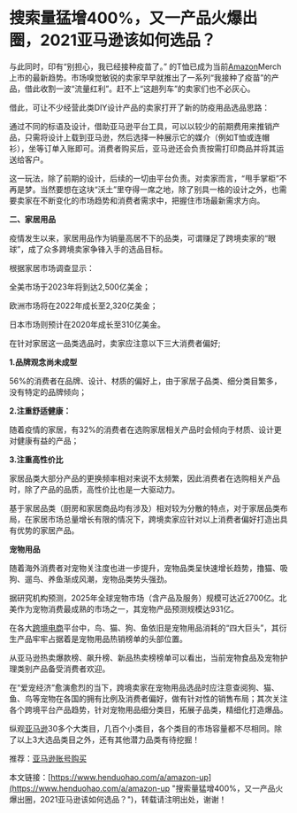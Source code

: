 # 搜索量猛增400%，又一产品火爆出圈，2021亚马逊该如何选品？
与此同时，印有“别担心，我已经接种疫苗了。” 的T恤已成为当前[Amazon](https://www.henduohao.com/tag/amazon "Amazon 亚马逊 电子商务 Amazon账号 Amazon小号")Merch上市的最新趋势。市场嗅觉敏锐的卖家早早就推出了一系列“我接种了疫苗”的产品，借此收割一波“流量红利”。赶不上“这趟列车”的卖家们也不必灰心。

借此，可让不少经营此类DIY设计产品的卖家打开了新的防疫用品选品思路：

通过不同的标语及设计，借助亚马逊平台工具，可以以较少的前期费用来推销产品，只需将设计上载到亚马逊，然后选择一种展示它的媒介（例如T恤或连帽衫），坐等订单入账即可。消费者购买后，亚马逊还会负责按需打印商品并将其运送给客户。

这一玩法，除了前期的设计，后续的一切由平台负责。对卖家而言，“甩手掌柜”不再是梦。当然要想在这块“沃土”里夺得一席之地，除了别具一格的设计之外，也需要卖家在不断变化的市场趋势和消费者需求中，把握住市场最新需求方向。

**二、家居用品**

疫情发生以来，家居用品作为销量高居不下的品类，可谓赚足了跨境卖家的“眼球”，成了众多跨境卖家争锋入手的选品目标。

根据家居市场调查显示：

全美市场于2023年将到达2,500亿美金；

欧洲市场将在2022年成长至2,320亿美金；

日本市场则预计在2020年成长至310亿美金。

在针对家居这一品类选品时，卖家应注意以下三大消费者偏好;

**1.品牌观念尚未成型**

56%的消费者在品牌、设计、材质的偏好上，由于家居子品类、细分类目繁多，没有特定的品牌倾向；

**2.注重舒适健康：**

随着疫情的家居，有32%的消费者在选购家居相关产品时会倾向于材质、设计更对健康有益的产品；

**3.注重高性价比**

家居品类大部分产品的更换频率相对来说不太频繁，因此消费者在选购相关产品时，除了产品的品质，高性价比也是一大驱动力。

基于家居品类（厨房和家居商品均有涉及）相对较为分散的特点，对于家居品类布局，在家居市场总量增长有限的情况下，跨境卖家应针对以上消费者偏好打造出具有优势的家居产品。

**宠物用品**

随着海外消费者对宠物关注度也进一步提升，宠物品类呈快速增长趋势，撸猫、吸狗、遛鸟、养鱼渐成风潮，宠物品类势头强劲。

据研究机构预测，2025年全球宠物市场（含产品及服务）规模可达近2700亿。北美作为宠物消费最成熟的市场之一，其宠物产品预测规模达931亿。

在各大[跨境电商](https://www.henduohao.com/tag/e-commerce "跨境电商 亚马逊 Shopee Ebay Lazada 电商")平台中，鸟、猫、狗、鱼依旧是宠物用品消耗的“四大巨头”，其衍生产品牢牢占据着是宠物用品热销榜单的头部位置。

从亚马逊热卖爆款榜、飙升榜、新品热卖榜榜单可以看出，当前宠物食品及宠物护理类别产品备受消费者欢迎。

在“爱宠经济”愈演愈烈的当下，跨境卖家在宠物用品选品时应注意查阅狗、猫、鱼、鸟等宠物在各国的拥有比例及消费者偏好，做有针对性的销售布局；其次关注各个跨境平台产品趋势，针对宠物用品细分类目，拓展子品类，精细化打造爆品。

纵观[亚马逊](https://www.henduohao.com/product/1050.html)30多个大类目，几百个小类目，各个类目的市场容量都不尽相同。除了以上3大选品类目之外，还有其他潜力品类有待挖掘！

推荐：[亚马逊账号购买](https://www.henduohao.com/tag/buy-amazon-account "亚马逊购买 亚马逊账号购买 AMZ购买 Amazon购买 Amazon账号购买")

本文链接：[https://www.henduohao.com/a/amazon-up](https://www.henduohao.com/a/amazon-up "搜索量猛增400%，又一产品火爆出圈，2021亚马逊该如何选品？")，转载请注明出处，谢谢！